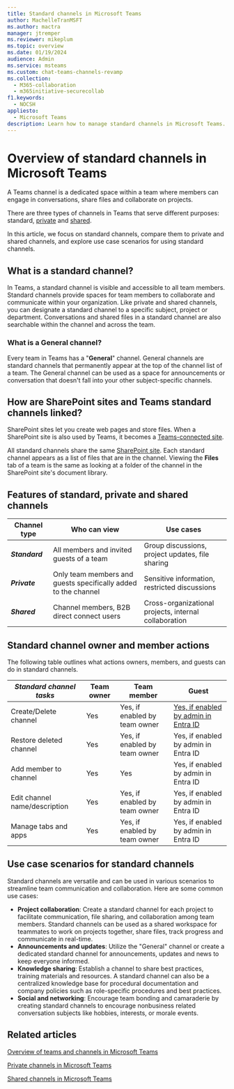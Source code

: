 ```yaml
---
title: Standard channels in Microsoft Teams
author: MachelleTranMSFT
ms.author: mactra
manager: jtremper
ms.reviewer: mikeplum
ms.topic: overview
ms.date: 01/19/2024
audience: Admin
ms.service: msteams
ms.custom: chat-teams-channels-revamp
ms.collection: 
  - M365-collaboration
  - m365initiative-securecollab
f1.keywords: 
  - NOCSH
appliesto: 
  - Microsoft Teams
description: Learn how to manage standard channels in Microsoft Teams.
---
```

# Overview of standard channels in Microsoft Teams

A Teams channel is a dedicated space within a team where members can engage in conversations, share files and collaborate on projects.

There are three types of channels in Teams that serve different purposes: standard, [private](private-channels.md) and [shared](shared-channels.md).

In this article, we focus on standard channels, compare them to private and shared channels, and explore use case scenarios for using standard channels.

## What is a standard channel?

 In Teams, a standard channel is visible and accessible to all team members. Standard channels provide spaces for team members to collaborate and communicate within your organization. Like private and shared channels, you can designate a standard channel to a specific subject, project or department. Conversations and shared files in a standard channel are also searchable within the channel and across the team.

### What is a General channel?

Every team in Teams has a "**General**" channel. General channels are standard channels that permanently appear at the top of the channel list of a team. The General channel can be used as a space for announcements or conversation that doesn't fall into your other subject-specific channels.

## How are SharePoint sites and Teams standard channels linked?

SharePoint sites let you create web pages and store files. When a SharePoint site is also used by Teams, it becomes a [Teams-connected site](/sharepoint/manage-teams-sharepoint-experiences).

 All standard channels share the same [SharePoint site](/sharepoint/teams-connected-sites). Each standard channel appears as a list of files that are in the channel. Viewing the **Files** tab of a team is the same as looking at a folder of the channel in the SharePoint site's document library.

## Features of standard, private and shared channels

|  Channel type | Who can view | Use cases |
|--------------|------------|--------------|
| ***Standard***    | All members and invited guests of a team       | Group discussions, project updates, file sharing |
| ***Private***      | Only team members and guests specifically added to the channel | Sensitive information, restricted discussions |
| ***Shared***       | Channel members, B2B direct connect users | Cross-organizational projects, internal collaboration

## Standard channel owner and member actions

The following table outlines what actions owners, members, and guests can do in standard channels.

|***Standard channel tasks*** | **Team owner** | **Team member**| **Guest**
|----|----|----|----|
|Create/Delete channel  |     Yes    |    Yes, if enabled by team owner      |    [Yes, if enabled by admin in Entra ID](/microsoft-365/solutions/collaborate-as-team)  |
| Restore deleted channel    |    Yes    |    Yes, if enabled by team owner    |    Yes, if enabled by admin in Entra ID        |
|Add member to channel    |    Yes    |    Yes    |    Yes, if enabled by admin in Entra ID    |
|Edit channel name/description    |    Yes     |     Yes, if enabled by team owner    |    Yes, if enabled by admin in Entra ID    |
Manage tabs and apps    |    Yes    |    Yes, if enabled by team owner    |    Yes, if enabled by admin in Entra ID    |

## Use case scenarios for standard channels

Standard channels are versatile and can be used in various scenarios to streamline team communication and collaboration. Here are some common use cases:

- **Project collaboration**: Create a standard channel for each project to facilitate communication, file sharing, and collaboration among team members. Standard channels can be used as a shared workspace for teammates to work on projects together, share files, track progress and communicate in real-time.
- **Announcements and updates**: Utilize the "General" channel or create a dedicated standard channel for announcements, updates and news to keep everyone informed.
- **Knowledge sharing**: Establish a channel to share best practices, training materials and resources. A standard channel can also be a centralized knowledge base for procedural documentation and company policies such as role-specific procedures and best practices.
- **Social and networking**: Encourage team bonding and camaraderie by creating standard channels to encourage nonbusiness related conversation subjects like hobbies, interests, or morale events.

## Related articles

[Overview of teams and channels in Microsoft Teams](teams-channels-overview.md)

[Private channels in Microsoft Teams](private-channels.md)

[Shared channels in Microsoft Teams](shared-channels.md)
